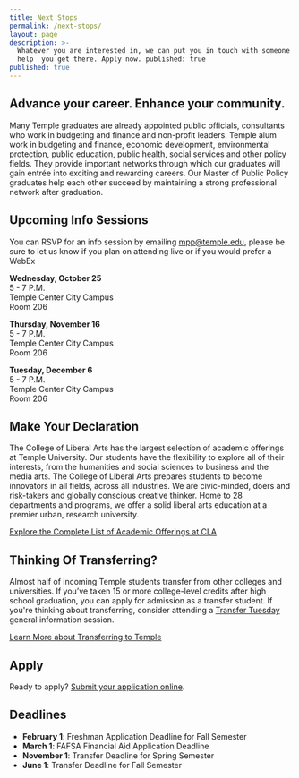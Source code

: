 ```yaml
---
title: Next Stops
permalink: /next-stops/
layout: page
description: >-
  Whatever you are interested in, we can put you in touch with someone who can
  help  you get there. Apply now. published: true
published: true
---
```

## Advance your career. Enhance your community.
Many Temple graduates are already appointed public officials, consultants who work in budgeting and finance and non-profit leaders. Temple alum work in budgeting and finance, economic development, environmental protection, public education, public health, social services and other policy fields. They provide important networks through which our graduates will gain entrée into exciting and rewarding careers. Our Master of Public Policy graduates help each other succeed by maintaining a strong professional network after graduation.

## Upcoming Info Sessions
You can RSVP for an info session by emailing [mpp@temple.edu](mailto:mpp@temple.edu), please be sure to let us know if you plan on attending live or if you would prefer a WebEx

**Wednesday, October 25** <br>
5 - 7 P.M. <br>
Temple Center City Campus <br>
Room 206

**Thursday, November 16** <br>
5 - 7 P.M. <br>
Temple Center City Campus <br>
Room 206

**Tuesday, December 6** <br>
5 - 7 P.M. <br>
Temple Center City Campus <br>
Room 206

## Make Your Declaration
The College of Liberal Arts has the largest selection of academic offerings at Temple University. Our students have the flexibility to explore all of their interests, from the humanities and social sciences to business and the media arts. The College of Liberal Arts prepares students to become innovators in all fields, across all industries. We are civic-minded, doers and risk-takers and globally conscious creative thinker. Home to 28 departments and programs, we offer a solid liberal arts education at a premier urban, research university.

[Explore the Complete List of Academic Offerings at CLA](http://www.liberalarts.temple.edu)

## Thinking Of Transferring?
Almost half of incoming Temple students transfer from other colleges and universities. If you’ve taken 15 or more college-level credits after high school graduation, you can apply for admission as a transfer student.  If you're thinking about transferring, consider attending a [Transfer Tuesday](http://admissions.temple.edu/visit/transfer-tuesday) general information session.

[Learn More about Transferring to Temple](http://admissions.temple.edu/apply/transfer-applicant)

## Apply
Ready to apply? [Submit your application online](http://admissions.temple.edu/apply).

## Deadlines
- **February 1**: Freshman Application Deadline for Fall Semester
- **March 1**: FAFSA Financial Aid Application Deadline
- **November 1**: Transfer Deadline for Spring Semester
- **June 1**: Transfer Deadline for Fall Semester
